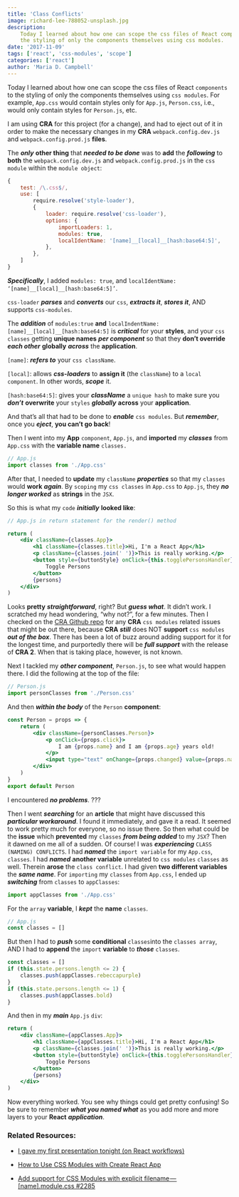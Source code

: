 ```yaml
---
title: 'Class Conflicts'
image: richard-lee-788052-unsplash.jpg
description:
    Today I learned about how one can scope the css files of React components to
    the styling of only the components themselves using css modules.
date: '2017-11-09'
tags: ['react', 'css-modules', 'scope']
categories: ['react']
author: 'Maria D. Campbell'
---
```


Today I learned about how one can scope the css files of React `components` to
the styling of only the components themselves using `css modules`. For example,
`App.css` would contain styles only for `App.js`, `Person.css`, i.e., would only
contain styles for `Person.js`, etc.

I am using **CRA** for this project (for a change), and had to eject out of it
in order to make the necessary changes in my **CRA** `webpack.config.dev.js` and
`webpack.config.prod.js` **files**.

The **_only_** **other thing** that **_needed to be done_** was to **add** the
**_following_** to **both** the `webpack.config.dev.js` and
`webpack.config.prod.js` in the `css module` within the `module object`:

```js
{
    test: /\.css$/,
    use: [
        require.resolve('style-loader'),
        {
            loader: require.resolve('css-loader'),
            options: {
                importLoaders: 1,
                modules: true,
                localIdentName: '[name]__[local]__[hash:base64:5]',
            },
        },
    ]
}
```

**_Specifically_**, I added `modules: true`, and
`localIdentName: ‘[name]__[local]__[hash:base64:5]’`.

`css-loader` **_parses_** and **_converts_** our `css`, **_extracts it_**,
**_stores it_**, AND supports `css-modules`.

The **_addition_** of `modules:true` **and**
`localIndentName: [name]__[local]__[hash:base64:5]` is **_critical_** for your
**styles**, and your `css classes` getting **unique names** **_per component_**
so that they **don’t override** **_each other_** **globally** **_across_** the
**application**.

`[name]`: **_refers to_** your `css className`.

`[local]`: allows **_css-loaders_** to **assign it** (the `className`) to a
`local component`. In other words, **_scope_** it.

`[hash:base64:5]`: gives your **_className_** a `unique hash` to make sure you
**_don’t_** **overwrite** your `styles` **_globally_** **across** your
**application**.

And that’s all that had to be done to **_enable_** `css modules`. But
**_remember_**, once you **_eject_**, **you can’t go back**!

Then I went into my **App** `component`, `App.js`, and **imported** my
**_classes_** from `App.css` with the **variable name** `classes.`

```jsx
// App.js
import classes from './App.css'
```

After that, I needed to **update** my `className` **_properties_** so that my
`classes` would **work** **_again_**. By `scoping` my `css classes` in `App.css`
to `App.js`, they **_no longer worked_** as **strings** in the `JSX`.

So this is what my `code` **_initially_** **looked like**:

```jsx
// App.js in return statement for the render() method

return (
    <div className={classes.App}>
        <h1 className={classes.title}>Hi, I'm a React App</h1>
        <p className={classes.join(' ')}>This is really working.</p>
        <button style={buttonStyle} onClick={this.togglePersonsHandler}>
            Toggle Persons
        </button>
        {persons}
    </div>
)
```

Looks **pretty** **_straightforward_**, right? But **_guess what_**. It didn’t
work. I scratched my head wondering, “why not?”, for a few minutes. Then I
checked on the [CRA Github repo](https://github.com/facebook/create-react-app)
for any **CRA** `css modules` related issues that might be out there, because
**CRA** **_still_** does NOT **support** `css modules` **_out of the box_**.
There has been a lot of buzz around adding support for it for the longest time,
and purportedly there will be **_full support_** with the release of **CRA 2**.
When that is taking place, however, is not known.

Next I tackled my **_other component_**, `Person.js`, to see what would happen
there. I did the following at the top of the file:

```jsx
// Person.js
import personClasses from './Person.css'
```

And then **_within the body_** of the `Person` **component**:

```jsx
const Person = props => {
    return (
        <div className={personClasses.Person}>
            <p onClick={props.click}>
                I am {props.name} and I am {props.age} years old!
            </p>
            <input type="text" onChange={props.changed} value={props.name} />
        </div>
    )
}
export default Person
```

I encountered **_no problems_**. ???

Then I went **_searching_** for an **article** that might have discussed this
**_particular workaround_**. I found it immediately, and gave it a read. It
seemed to work pretty much for everyone, so no issue there. So then what could
be the **issue** which **prevented** my `classes` **_from being added_** to my
`JSX`? Then it dawned on me all of a sudden. Of course! I was **_experiencing_**
`CLASS (NAMING) CONFLICTS`. I had **_named_** the `import variable` for my
`App.css`, `classes`. I had **_named_** **another variable** unrelated to
`css modules` `classes` as well. Therein **arose** the `class conflict`. I had
given **two different variables** the **_same name_**. For `importing` my
`classes` from `App.css`, I ended up **_switching_** from `classes` to
`appClasses`:

```js
import appClasses from './App.css'
```

For the `array` **variable**, I **_kept_** the **name** `classes`.

```js
// App.js
const classes = []
```

But then I had to **_push_** some **conditional** `classes`into the
`classes array`, AND I had to **append** the `import` **variable** to
**_those_** `classes`.

```js
const classes = []
if (this.state.persons.length <= 2) {
    classes.push(appClasses.rebeccapurple)
}
if (this.state.persons.length <= 1) {
    classes.push(appClasses.bold)
}
```

And then in my **_main_** `App.js` `div`:

```jsx
return (
    <div className={appClasses.App}>
        <h1 className={appClasses.title}>Hi, I'm a React App</h1>
        <p className={classes.join(' ')}>This is really working.</p>
        <button style={buttonStyle} onClick={this.togglePersonsHandler}>
            Toggle Persons
        </button>
        {persons}
    </div>
)
```

Now everything worked. You see why things could get pretty confusing! So be sure
to remember **_what you named what_** as you add more and more layers to your
**React** **_application_**.

### Related Resources:

-   [I gave my first presentation tonight (on React workflows)](/blog/i-gave-my-first-presentation-tonight)

-   [How to Use CSS Modules with Create React App](https://medium.com/nulogy/how-to-use-css-modules-with-create-react-app-9e44bec2b5c2)

-   [Add support for CSS Modules with explicit filename — [name].module.css #2285](https://github.com/facebook/create-react-app/pull/2285)
